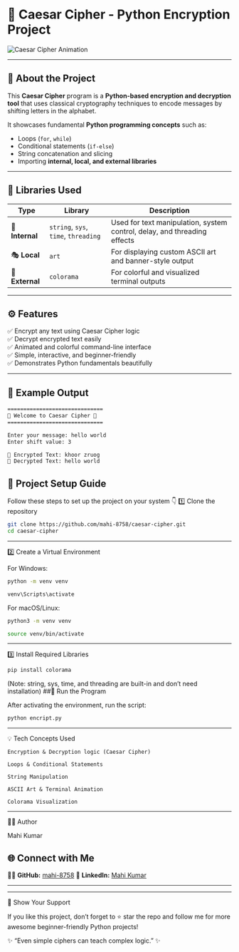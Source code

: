 # 🔐 Caesar Cipher - Python Encryption Project

![Caesar Cipher Animation](https://readme-typing-svg.herokuapp.com?font=Fira+Code&size=28&duration=3000&pause=1000&color=00C2FF&center=true&vCenter=true&width=700&lines=🔒+Caesar+Cipher+Encryption+Project;💻+Built+with+Python;🎨+Visualized+with+Colorama+%26+Art+Library;🚀+By+Mahi+Kumar)

---

## 🧠 About the Project

This **Caesar Cipher** program is a **Python-based encryption and decryption tool** that uses classical cryptography techniques to encode messages by shifting letters in the alphabet.  

It showcases fundamental **Python programming concepts** such as:
- Loops (`for`, `while`)
- Conditional statements (`if-else`)
- String concatenation and slicing
- Importing **internal, local, and external libraries**

---

## 🧩 Libraries Used

| Type | Library | Description |
|------|----------|-------------|
| 🧱 **Internal** | `string`, `sys`, `time`, `threading` | Used for text manipulation, system control, delay, and threading effects |
| 🎭 **Local** | `art` | For displaying custom ASCII art and banner-style output |
| 🌈 **External** | `colorama` | For colorful and visualized terminal outputs |

---

## ⚙️ Features

✅ Encrypt any text using Caesar Cipher logic  
✅ Decrypt encrypted text easily  
✅ Animated and colorful command-line interface  
✅ Simple, interactive, and beginner-friendly  
✅ Demonstrates Python fundamentals beautifully  

---

## 🧪 Example Output

```bash
==============================
🔐 Welcome to Caesar Cipher 🔐
==============================

Enter your message: hello world
Enter shift value: 3

🔹 Encrypted Text: khoor zruog
🔹 Decrypted Text: hello world

```

## 🧭 Project Setup Guide




Follow these steps to set up the project on your system 👇
1️⃣ Clone the repository
```bash
git clone https://github.com/mahi-8758/caesar-cipher.git
cd caesar-cipher
```
---


2️⃣ Create a Virtual Environment

For Windows:
```bash
python -m venv venv
```
```bash
venv\Scripts\activate
```
For macOS/Linux:
```bash
python3 -m venv venv
```
```bash
source venv/bin/activate
```
---

3️⃣ Install Required Libraries
```bash
pip install colorama

```

(Note: string, sys, time, and threading are built-in and don’t need installation)
##🚀 Run the Program

After activating the environment, run the script:
```bash
python encript.py
```

---

💡 Tech Concepts Used

    Encryption & Decryption logic (Caesar Cipher)

    Loops & Conditional Statements

    String Manipulation

    ASCII Art & Terminal Animation

    Colorama Visualization
---

🧑‍💻 Author

Mahi Kumar
## 🌐 Connect with Me

👨‍💻 **GitHub:** [mahi-8758](https://github.com/mahi-8758)
💼 **LinkedIn:** [Mahi Kumar](https://www.linkedin.com/in/mahikumar1926/)

---
---

🌟 Show Your Support

If you like this project, don’t forget to ⭐ star the repo and follow me for more awesome beginner-friendly Python projects!


✨ “Even simple ciphers can teach complex logic.” ✨
